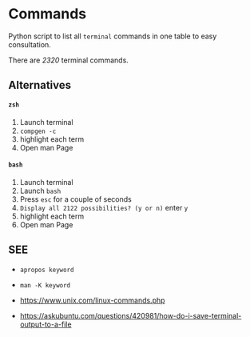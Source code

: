 # Commands

Python script to list all `terminal` commands in one table to easy consultation.

There are _2320_ terminal commands.

## Alternatives

#### `zsh`

1. Launch terminal
2. `compgen -c`
3. highlight each term
4. Open man Page


#### `bash`

1. Launch terminal
3. Launch `bash`
4. Press `esc` for a couple of seconds 
5. `Display all 2122 possibilities? (y or n)` enter `y`
6. highlight each term
7. Open man Page

## SEE

- `apropos keyword`

- `man -K keyword`

- https://www.unix.com/linux-commands.php

- https://askubuntu.com/questions/420981/how-do-i-save-terminal-output-to-a-file